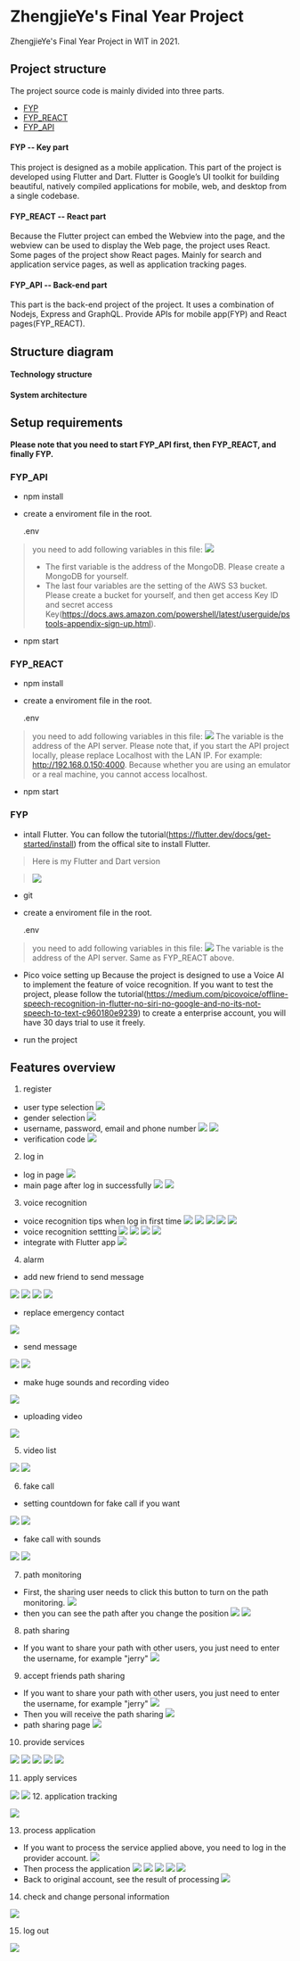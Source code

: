 # ZhengjieYe's Final Year Project

ZhengjieYe's Final Year Project in WIT in 2021.

## Project structure

The project source code is mainly divided into three parts.
+ [FYP](https://github.com/ZhengjieYe/FYP)
+ [FYP_REACT](https://github.com/ZhengjieYe/FYP_REACT)
+ [FYP_API](https://github.com/ZhengjieYe/FYP_API)

#### FYP -- Key part
This project is designed as a mobile application. This part of the project is developed using Flutter and Dart. Flutter is Google’s UI toolkit for building beautiful, natively compiled applications for mobile, web, and desktop from a single codebase.
#### FYP_REACT -- React part
Because the Flutter project can embed the Webview into the page, and the webview can be used to display the Web page, the project uses React. Some pages of the project show React pages. Mainly for search and application service pages, as well as application tracking pages.
#### FYP_API -- Back-end part
This part is the back-end project of the project. It uses a combination of Nodejs, Express and GraphQL. Provide APIs for mobile app(FYP) and React pages(FYP_REACT).

## Structure diagram
[technology]: ./assets/readme/technology.png
[architecture]: ./assets/readme/architecture.png


#### Technology structure
<!-- ![][technology] -->

#### System architecture
<!-- ![][architecture] -->


## Setup requirements
**Please note that you need to start FYP_API first, then FYP_REACT, and finally FYP.**
### FYP_API
+ npm install

+ create a enviroment file in the root.

    .env

[api_env]: ./assets/readme/api_env.jpg

> you need to add following variables in this file:
![][api_env]
>+ The first variable is the address of the MongoDB. Please create a MongoDB for yourself.
> + The last four variables are the setting of the AWS S3 bucket. Please create a bucket for yourself, and then get access Key ID and secret access Key(https://docs.aws.amazon.com/powershell/latest/userguide/pstools-appendix-sign-up.html).

+ npm start

### FYP_REACT
+ npm install

+ create a enviroment file in the root.

    .env

[react_env]: ./assets/readme/react_env.jpg

> you need to add following variables in this file:
![][react_env]
>The variable is the address of the API server. Please note that, if you start the API project locally, please replace Localhost with the LAN IP. For example: http://192.168.0.150:4000. Because whether you are using an emulator or a real machine, you cannot access localhost.

+ npm start

### FYP
+ intall Flutter. You can follow the tutorial(https://flutter.dev/docs/get-started/install) from the offical site to install Flutter.

> Here is my Flutter and Dart version

[flutter_version]: ./assets/readme/flutter_version.jpg
> ![][flutter_version]
+ git 

+ create a enviroment file in the root.

    .env

[flutter_env]: ./assets/readme/flutter_env.jpg

> you need to add following variables in this file:
![][flutter_env]
The variable is the address of the API server. Same as FYP_REACT above.


+ Pico voice setting up
Because the project is designed to use a Voice AI to implement the feature of voice recognition. If you want to test the project, please follow the tutorial(https://medium.com/picovoice/offline-speech-recognition-in-flutter-no-siri-no-google-and-no-its-not-speech-to-text-c960180e9239) to create a enterprise account, you will have 30 days trial to use it freely. 
 
+ run the project


## Features overview

1. register

[register-1]: ./assets/readme/register-1.jpg
[register-2]: ./assets/readme/register-2.jpg
[register-3]: ./assets/readme/register-3.jpg
[register-4]: ./assets/readme/register-4.jpg
[register-5]: ./assets/readme/register-5.jpg
+ user type selection 
![][register-1]
+ gender selection 
![][register-2]
+ username, password, email and phone number
![][register-3]
![][register-4]
+ verification code
![][register-5]


2. log in

[login]: ./assets/readme/login.jpg
[main-1]: ./assets/readme/main-1.jpg
[main-2]: ./assets/readme/main-2.jpg

+ log in page
![][login]
+ main page after log in successfully
![][main-1]
![][main-2]


3. voice recognition

[voice-1]: ./assets/readme/voice-1.jpg
[voice-2]: ./assets/readme/voice-2.jpg
[voice-3]: ./assets/readme/voice-3.jpg
[voice-4]: ./assets/readme/voice-4.jpg
[voice-5]: ./assets/readme/voice-5.jpg
[voice-6]: ./assets/readme/voice-6.jpg
[voice-7]: ./assets/readme/voice-7.jpg
[voice-8]: ./assets/readme/voice-8.jpg
[voice-9]: ./assets/readme/voice-9.jpg
[voice-10]: ./assets/readme/voice-10.jpg


+ voice recognition tips when log in first time
![][voice-1]
![][voice-2]
![][voice-3]
![][voice-4]
![][voice-5]
+ voice recognition settting
![][voice-7]
![][voice-8]
![][voice-9]
![][voice-10]
+ integrate with Flutter app
![][voice-6]

4. alarm

[alarm-1]: ./assets/readme/alarm-1.jpg
[alarm-2]: ./assets/readme/alarm-2.jpg
[alarm-3]: ./assets/readme/alarm-3.jpg
[alarm-4]: ./assets/readme/alarm-4.jpg
[alarm-5]: ./assets/readme/alarm-5.jpg
[alarm-6]: ./assets/readme/alarm-6.jpg
[alarm-7]: ./assets/readme/alarm-7.jpg
[alarm-8]: ./assets/readme/alarm-8.jpg
[alarm-9]: ./assets/readme/alarm-9.jpg

+ add new friend to send message

![][alarm-5]
![][alarm-6]
![][alarm-7]
![][alarm-8]

+ replace emergency contact

![][alarm-9]
+ send message

![][alarm-1]
![][alarm-2]

+ make huge sounds and recording video

![][alarm-3]
+ uploading video 

![][alarm-4]

5. video list

[list-1]: ./assets/readme/list-1.jpg
[list-2]: ./assets/readme/list-2.jpg

![][list-1]
![][list-2]

6. fake call

[fake-1]: ./assets/readme/fake-1.jpg
[fake-2]: ./assets/readme/fake-2.jpg
[fake-3]: ./assets/readme/fake-3.jpg
[fake-4]: ./assets/readme/fake-4.jpg
+ setting countdown for fake call if you want

![][fake-1]
![][fake-2]

+ fake call with sounds

![][fake-3]
![][fake-4]

7. path monitoring

[path-1]: ./assets/readme/path-1.jpg
[monitor-1]: ./assets/readme/monitor-1.jpg
[monitor-2]: ./assets/readme/monitor-2.jpg

+ First, the sharing user needs to click this button to turn on the path monitoring. 
![][path-1]
+ then you can see the path after you change the position
![][monitor-1]
![][monitor-2]

8. path sharing

[sharing-1]: ./assets/readme/sharing-1.jpg
[sharing-2]: ./assets/readme/sharing-2.jpg
[sharing-3]: ./assets/readme/sharing-3.jpg
[sharing-4]: ./assets/readme/sharing-4.jpg
+ If you want to share your path with other users, you just need to enter the username, for example "jerry"
![][sharing-1]

9. accept friends path sharing
+ If you want to share your path with other users, you just need to enter the username, for example "jerry"
![][sharing-2]
+ Then you will receive the path sharing
![][sharing-3]
+ path sharing page 
![][sharing-4]

10. provide services

[provide-1]: ./assets/readme/provide-1.jpg
[provide-2]: ./assets/readme/provide-2.jpg
[provide-3]: ./assets/readme/provide-3.jpg
[provide-4]: ./assets/readme/provide-4.jpg
[provide-5]: ./assets/readme/provide-5.jpg

![][provide-1]
![][provide-2]
![][provide-3]
![][provide-4]
![][provide-5]

11. apply services

[apply-1]: ./assets/readme/apply-1.jpg
[apply-2]: ./assets/readme/apply-2.jpg
[apply-3]: ./assets/readme/apply-3.jpg

![][apply-1]
![][apply-2]
12. application tracking

![][apply-3]

13. process application

[process-1]: ./assets/readme/process-1.jpg
[process-2]: ./assets/readme/process-2.jpg
[process-3]: ./assets/readme/process-3.jpg
[process-4]: ./assets/readme/process-4.jpg
[process-5]: ./assets/readme/process-5.jpg
[process-6]: ./assets/readme/process-6.jpg
[process-7]: ./assets/readme/process-7.jpg

+ If you want to process the service applied above, you need to log in the provider account.
![][process-1]
+ Then process the application
![][process-2]
![][process-3]
![][process-4]
![][process-5]
![][process-6]
+ Back to original account, see the result of processing
![][process-7]

14. check and change personal information

[my]: ./assets/readme/my.jpg
![][my]

15. log out

[logout]: ./assets/readme/logout.jpg
![][logout]